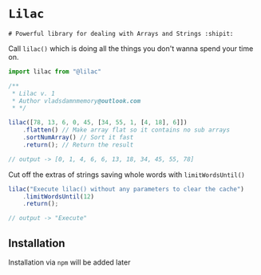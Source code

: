 # `Lilac`

```# Powerful library for dealing with Arrays and Strings :shipit:```

Call `lilac()` which is doing all the things you don't wanna spend your time on.

```javascript
import lilac from "@lilac"

/**
 * Lilac v. 1
 * Author vladsdamnmemory@outlook.com
 * */

lilac([78, 13, 6, 0, 45, [34, 55, 1, [4, 18], 6]])
    .flatten() // Make array flat so it contains no sub arrays 
    .sortNumArray() // Sort it fast
    .return(); // Return the result

// output -> [0, 1, 4, 6, 6, 13, 18, 34, 45, 55, 78]


```

Cut off the extras of strings saving whole words with `limitWordsUntil()`

```javascript
lilac("Execute lilac() without any parameters to clear the cache")
    .limitWordsUntil(12)
    .return();

// output -> "Execute"
```

## Installation

Installation via `npm` will be added later